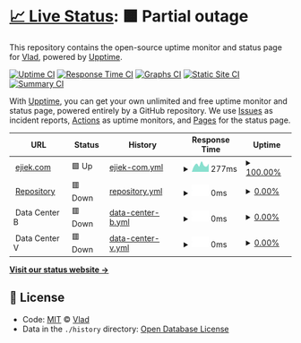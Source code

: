 # [📈 Live Status](https://status.ejiek.com): <!--live status--> **🟧 Partial outage**

This repository contains the open-source uptime monitor and status page for [Vlad](https://ejiek.com), powered by [Upptime](https://github.com/upptime/upptime).

[![Uptime CI](https://github.com/koj-co/upptime/workflows/Uptime%20CI/badge.svg)](https://github.com/koj-co/upptime/actions?query=workflow%3A%22Uptime+CI%22)
[![Response Time CI](https://github.com/koj-co/upptime/workflows/Response%20Time%20CI/badge.svg)](https://github.com/koj-co/upptime/actions?query=workflow%3A%22Response+Time+CI%22)
[![Graphs CI](https://github.com/koj-co/upptime/workflows/Graphs%20CI/badge.svg)](https://github.com/koj-co/upptime/actions?query=workflow%3A%22Graphs+CI%22)
[![Static Site CI](https://github.com/koj-co/upptime/workflows/Static%20Site%20CI/badge.svg)](https://github.com/koj-co/upptime/actions?query=workflow%3A%22Static+Site+CI%22)
[![Summary CI](https://github.com/koj-co/upptime/workflows/Summary%20CI/badge.svg)](https://github.com/koj-co/upptime/actions?query=workflow%3A%22Summary+CI%22)

With [Upptime](https://upptime.js.org), you can get your own unlimited and free uptime monitor and status page, powered entirely by a GitHub repository. We use [Issues](https://github.com/ejiek/status/issues) as incident reports, [Actions](https://github.com/ejiek/status/actions) as uptime monitors, and [Pages](https://status.ejiek.com) for the status page.

<!--start: status pages-->
<!-- This summary is generated by Upptime (https://github.com/upptime/upptime) -->
<!-- Do not edit this manually, your changes will be overwritten -->
<!-- prettier-ignore -->
| URL | Status | History | Response Time | Uptime |
| --- | ------ | ------- | ------------- | ------ |
| <img alt="" src="https://icons.duckduckgo.com/ip3/ejiek.com.ico" height="13"> [ejiek.com](https://ejiek.com) | 🟩 Up | [ejiek-com.yml](https://github.com/ejiektpobehuk/status/commits/HEAD/history/ejiek-com.yml) | <details><summary><img alt="Response time graph" src="./graphs/ejiek-com/response-time-week.png" height="20"> 277ms</summary><br><a href="https://status.ejiek.com/history/ejiek-com"><img alt="Response time 476" src="https://img.shields.io/endpoint?url=https%3A%2F%2Fraw.githubusercontent.com%2Fejiektpobehuk%2Fstatus%2FHEAD%2Fapi%2Fejiek-com%2Fresponse-time.json"></a><br><a href="https://status.ejiek.com/history/ejiek-com"><img alt="24-hour response time 317" src="https://img.shields.io/endpoint?url=https%3A%2F%2Fraw.githubusercontent.com%2Fejiektpobehuk%2Fstatus%2FHEAD%2Fapi%2Fejiek-com%2Fresponse-time-day.json"></a><br><a href="https://status.ejiek.com/history/ejiek-com"><img alt="7-day response time 277" src="https://img.shields.io/endpoint?url=https%3A%2F%2Fraw.githubusercontent.com%2Fejiektpobehuk%2Fstatus%2FHEAD%2Fapi%2Fejiek-com%2Fresponse-time-week.json"></a><br><a href="https://status.ejiek.com/history/ejiek-com"><img alt="30-day response time 414" src="https://img.shields.io/endpoint?url=https%3A%2F%2Fraw.githubusercontent.com%2Fejiektpobehuk%2Fstatus%2FHEAD%2Fapi%2Fejiek-com%2Fresponse-time-month.json"></a><br><a href="https://status.ejiek.com/history/ejiek-com"><img alt="1-year response time 489" src="https://img.shields.io/endpoint?url=https%3A%2F%2Fraw.githubusercontent.com%2Fejiektpobehuk%2Fstatus%2FHEAD%2Fapi%2Fejiek-com%2Fresponse-time-year.json"></a></details> | <details><summary><a href="https://status.ejiek.com/history/ejiek-com">100.00%</a></summary><a href="https://status.ejiek.com/history/ejiek-com"><img alt="All-time uptime 99.45%" src="https://img.shields.io/endpoint?url=https%3A%2F%2Fraw.githubusercontent.com%2Fejiektpobehuk%2Fstatus%2FHEAD%2Fapi%2Fejiek-com%2Fuptime.json"></a><br><a href="https://status.ejiek.com/history/ejiek-com"><img alt="24-hour uptime 100.00%" src="https://img.shields.io/endpoint?url=https%3A%2F%2Fraw.githubusercontent.com%2Fejiektpobehuk%2Fstatus%2FHEAD%2Fapi%2Fejiek-com%2Fuptime-day.json"></a><br><a href="https://status.ejiek.com/history/ejiek-com"><img alt="7-day uptime 100.00%" src="https://img.shields.io/endpoint?url=https%3A%2F%2Fraw.githubusercontent.com%2Fejiektpobehuk%2Fstatus%2FHEAD%2Fapi%2Fejiek-com%2Fuptime-week.json"></a><br><a href="https://status.ejiek.com/history/ejiek-com"><img alt="30-day uptime 100.00%" src="https://img.shields.io/endpoint?url=https%3A%2F%2Fraw.githubusercontent.com%2Fejiektpobehuk%2Fstatus%2FHEAD%2Fapi%2Fejiek-com%2Fuptime-month.json"></a><br><a href="https://status.ejiek.com/history/ejiek-com"><img alt="1-year uptime 100.00%" src="https://img.shields.io/endpoint?url=https%3A%2F%2Fraw.githubusercontent.com%2Fejiektpobehuk%2Fstatus%2FHEAD%2Fapi%2Fejiek-com%2Fuptime-year.json"></a></details>
| <img alt="" src="https://icons.duckduckgo.com/ip3/repo.ejiek.com.ico" height="13"> [Repository](https://repo.ejiek.com) | 🟥 Down | [repository.yml](https://github.com/ejiektpobehuk/status/commits/HEAD/history/repository.yml) | <details><summary><img alt="Response time graph" src="./graphs/repository/response-time-week.png" height="20"> 0ms</summary><br><a href="https://status.ejiek.com/history/repository"><img alt="Response time 0" src="https://img.shields.io/endpoint?url=https%3A%2F%2Fraw.githubusercontent.com%2Fejiektpobehuk%2Fstatus%2FHEAD%2Fapi%2Frepository%2Fresponse-time.json"></a><br><a href="https://status.ejiek.com/history/repository"><img alt="24-hour response time 0" src="https://img.shields.io/endpoint?url=https%3A%2F%2Fraw.githubusercontent.com%2Fejiektpobehuk%2Fstatus%2FHEAD%2Fapi%2Frepository%2Fresponse-time-day.json"></a><br><a href="https://status.ejiek.com/history/repository"><img alt="7-day response time 0" src="https://img.shields.io/endpoint?url=https%3A%2F%2Fraw.githubusercontent.com%2Fejiektpobehuk%2Fstatus%2FHEAD%2Fapi%2Frepository%2Fresponse-time-week.json"></a><br><a href="https://status.ejiek.com/history/repository"><img alt="30-day response time 0" src="https://img.shields.io/endpoint?url=https%3A%2F%2Fraw.githubusercontent.com%2Fejiektpobehuk%2Fstatus%2FHEAD%2Fapi%2Frepository%2Fresponse-time-month.json"></a><br><a href="https://status.ejiek.com/history/repository"><img alt="1-year response time 0" src="https://img.shields.io/endpoint?url=https%3A%2F%2Fraw.githubusercontent.com%2Fejiektpobehuk%2Fstatus%2FHEAD%2Fapi%2Frepository%2Fresponse-time-year.json"></a></details> | <details><summary><a href="https://status.ejiek.com/history/repository">0.00%</a></summary><a href="https://status.ejiek.com/history/repository"><img alt="All-time uptime 27.37%" src="https://img.shields.io/endpoint?url=https%3A%2F%2Fraw.githubusercontent.com%2Fejiektpobehuk%2Fstatus%2FHEAD%2Fapi%2Frepository%2Fuptime.json"></a><br><a href="https://status.ejiek.com/history/repository"><img alt="24-hour uptime 0.00%" src="https://img.shields.io/endpoint?url=https%3A%2F%2Fraw.githubusercontent.com%2Fejiektpobehuk%2Fstatus%2FHEAD%2Fapi%2Frepository%2Fuptime-day.json"></a><br><a href="https://status.ejiek.com/history/repository"><img alt="7-day uptime 0.00%" src="https://img.shields.io/endpoint?url=https%3A%2F%2Fraw.githubusercontent.com%2Fejiektpobehuk%2Fstatus%2FHEAD%2Fapi%2Frepository%2Fuptime-week.json"></a><br><a href="https://status.ejiek.com/history/repository"><img alt="30-day uptime 0.00%" src="https://img.shields.io/endpoint?url=https%3A%2F%2Fraw.githubusercontent.com%2Fejiektpobehuk%2Fstatus%2FHEAD%2Fapi%2Frepository%2Fuptime-month.json"></a><br><a href="https://status.ejiek.com/history/repository"><img alt="1-year uptime 0.00%" src="https://img.shields.io/endpoint?url=https%3A%2F%2Fraw.githubusercontent.com%2Fejiektpobehuk%2Fstatus%2FHEAD%2Fapi%2Frepository%2Fuptime-year.json"></a></details>
| <img alt="" src="https://icons.duckduckgo.com/ip3/null.ico" height="13"> Data Center B | 🟥 Down | [data-center-b.yml](https://github.com/ejiektpobehuk/status/commits/HEAD/history/data-center-b.yml) | <details><summary><img alt="Response time graph" src="./graphs/data-center-b/response-time-week.png" height="20"> 0ms</summary><br><a href="https://status.ejiek.com/history/data-center-b"><img alt="Response time 0" src="https://img.shields.io/endpoint?url=https%3A%2F%2Fraw.githubusercontent.com%2Fejiektpobehuk%2Fstatus%2FHEAD%2Fapi%2Fdata-center-b%2Fresponse-time.json"></a><br><a href="https://status.ejiek.com/history/data-center-b"><img alt="24-hour response time 0" src="https://img.shields.io/endpoint?url=https%3A%2F%2Fraw.githubusercontent.com%2Fejiektpobehuk%2Fstatus%2FHEAD%2Fapi%2Fdata-center-b%2Fresponse-time-day.json"></a><br><a href="https://status.ejiek.com/history/data-center-b"><img alt="7-day response time 0" src="https://img.shields.io/endpoint?url=https%3A%2F%2Fraw.githubusercontent.com%2Fejiektpobehuk%2Fstatus%2FHEAD%2Fapi%2Fdata-center-b%2Fresponse-time-week.json"></a><br><a href="https://status.ejiek.com/history/data-center-b"><img alt="30-day response time 0" src="https://img.shields.io/endpoint?url=https%3A%2F%2Fraw.githubusercontent.com%2Fejiektpobehuk%2Fstatus%2FHEAD%2Fapi%2Fdata-center-b%2Fresponse-time-month.json"></a><br><a href="https://status.ejiek.com/history/data-center-b"><img alt="1-year response time 0" src="https://img.shields.io/endpoint?url=https%3A%2F%2Fraw.githubusercontent.com%2Fejiektpobehuk%2Fstatus%2FHEAD%2Fapi%2Fdata-center-b%2Fresponse-time-year.json"></a></details> | <details><summary><a href="https://status.ejiek.com/history/data-center-b">0.00%</a></summary><a href="https://status.ejiek.com/history/data-center-b"><img alt="All-time uptime 25.63%" src="https://img.shields.io/endpoint?url=https%3A%2F%2Fraw.githubusercontent.com%2Fejiektpobehuk%2Fstatus%2FHEAD%2Fapi%2Fdata-center-b%2Fuptime.json"></a><br><a href="https://status.ejiek.com/history/data-center-b"><img alt="24-hour uptime 0.00%" src="https://img.shields.io/endpoint?url=https%3A%2F%2Fraw.githubusercontent.com%2Fejiektpobehuk%2Fstatus%2FHEAD%2Fapi%2Fdata-center-b%2Fuptime-day.json"></a><br><a href="https://status.ejiek.com/history/data-center-b"><img alt="7-day uptime 0.00%" src="https://img.shields.io/endpoint?url=https%3A%2F%2Fraw.githubusercontent.com%2Fejiektpobehuk%2Fstatus%2FHEAD%2Fapi%2Fdata-center-b%2Fuptime-week.json"></a><br><a href="https://status.ejiek.com/history/data-center-b"><img alt="30-day uptime 0.00%" src="https://img.shields.io/endpoint?url=https%3A%2F%2Fraw.githubusercontent.com%2Fejiektpobehuk%2Fstatus%2FHEAD%2Fapi%2Fdata-center-b%2Fuptime-month.json"></a><br><a href="https://status.ejiek.com/history/data-center-b"><img alt="1-year uptime 0.00%" src="https://img.shields.io/endpoint?url=https%3A%2F%2Fraw.githubusercontent.com%2Fejiektpobehuk%2Fstatus%2FHEAD%2Fapi%2Fdata-center-b%2Fuptime-year.json"></a></details>
| <img alt="" src="https://icons.duckduckgo.com/ip3/null.ico" height="13"> Data Center V | 🟥 Down | [data-center-v.yml](https://github.com/ejiektpobehuk/status/commits/HEAD/history/data-center-v.yml) | <details><summary><img alt="Response time graph" src="./graphs/data-center-v/response-time-week.png" height="20"> 0ms</summary><br><a href="https://status.ejiek.com/history/data-center-v"><img alt="Response time 0" src="https://img.shields.io/endpoint?url=https%3A%2F%2Fraw.githubusercontent.com%2Fejiektpobehuk%2Fstatus%2FHEAD%2Fapi%2Fdata-center-v%2Fresponse-time.json"></a><br><a href="https://status.ejiek.com/history/data-center-v"><img alt="24-hour response time 0" src="https://img.shields.io/endpoint?url=https%3A%2F%2Fraw.githubusercontent.com%2Fejiektpobehuk%2Fstatus%2FHEAD%2Fapi%2Fdata-center-v%2Fresponse-time-day.json"></a><br><a href="https://status.ejiek.com/history/data-center-v"><img alt="7-day response time 0" src="https://img.shields.io/endpoint?url=https%3A%2F%2Fraw.githubusercontent.com%2Fejiektpobehuk%2Fstatus%2FHEAD%2Fapi%2Fdata-center-v%2Fresponse-time-week.json"></a><br><a href="https://status.ejiek.com/history/data-center-v"><img alt="30-day response time 0" src="https://img.shields.io/endpoint?url=https%3A%2F%2Fraw.githubusercontent.com%2Fejiektpobehuk%2Fstatus%2FHEAD%2Fapi%2Fdata-center-v%2Fresponse-time-month.json"></a><br><a href="https://status.ejiek.com/history/data-center-v"><img alt="1-year response time 0" src="https://img.shields.io/endpoint?url=https%3A%2F%2Fraw.githubusercontent.com%2Fejiektpobehuk%2Fstatus%2FHEAD%2Fapi%2Fdata-center-v%2Fresponse-time-year.json"></a></details> | <details><summary><a href="https://status.ejiek.com/history/data-center-v">0.00%</a></summary><a href="https://status.ejiek.com/history/data-center-v"><img alt="All-time uptime 6.28%" src="https://img.shields.io/endpoint?url=https%3A%2F%2Fraw.githubusercontent.com%2Fejiektpobehuk%2Fstatus%2FHEAD%2Fapi%2Fdata-center-v%2Fuptime.json"></a><br><a href="https://status.ejiek.com/history/data-center-v"><img alt="24-hour uptime 0.00%" src="https://img.shields.io/endpoint?url=https%3A%2F%2Fraw.githubusercontent.com%2Fejiektpobehuk%2Fstatus%2FHEAD%2Fapi%2Fdata-center-v%2Fuptime-day.json"></a><br><a href="https://status.ejiek.com/history/data-center-v"><img alt="7-day uptime 0.00%" src="https://img.shields.io/endpoint?url=https%3A%2F%2Fraw.githubusercontent.com%2Fejiektpobehuk%2Fstatus%2FHEAD%2Fapi%2Fdata-center-v%2Fuptime-week.json"></a><br><a href="https://status.ejiek.com/history/data-center-v"><img alt="30-day uptime 0.00%" src="https://img.shields.io/endpoint?url=https%3A%2F%2Fraw.githubusercontent.com%2Fejiektpobehuk%2Fstatus%2FHEAD%2Fapi%2Fdata-center-v%2Fuptime-month.json"></a><br><a href="https://status.ejiek.com/history/data-center-v"><img alt="1-year uptime 0.00%" src="https://img.shields.io/endpoint?url=https%3A%2F%2Fraw.githubusercontent.com%2Fejiektpobehuk%2Fstatus%2FHEAD%2Fapi%2Fdata-center-v%2Fuptime-year.json"></a></details>

<!--end: status pages-->

[**Visit our status website →**](https://status.ejiek.com)

## 📄 License

- Code: [MIT](./LICENSE) © [Vlad](https://ejiek.com)
- Data in the `./history` directory: [Open Database License](https://opendatacommons.org/licenses/odbl/1-0/)
